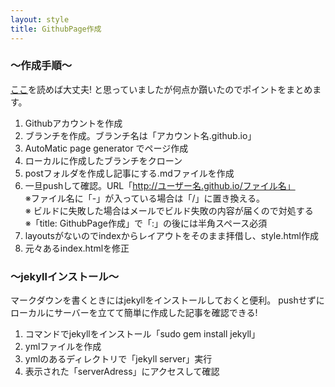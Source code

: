 ```yaml
---
layout: style
title: GithubPage作成
---
```


<h3> 〜作成手順〜 </h3>

[ここ](https://help.github.com/articles/creating-pages-with-the-automatic-generator/)を読めば大丈夫!
と思っていましたが何点か躓いたのでポイントをまとめます。

1. Githubアカウントを作成
2. ブランチを作成。ブランチ名は「アカウント名.github.io」
3. AutoMatic page generator でページ作成
4. ローカルに作成したブランチをクローン
5. postフォルダを作成し記事にする.mdファイルを作成
6. 一旦pushして確認。URL「http://ユーザー名.github.io/ファイル名」<br>
※ファイル名に「-」が入っている場合は「/」に置き換える。<br>
※ ビルドに失敗した場合はメールでビルド失敗の内容が届くので対処する<br>
※「title: GithubPage作成」で「:」の後には半角スペース必須
7. layoutsがないのでindexからレイアウトをそのまま拝借し、style.html作成
8.  元々あるindex.htmlを修正


<h3> 〜jekyllインストール〜 </h3>
マークダウンを書くときにはjekyllをインストールしておくと便利。
pushせずにローカルにサーバーを立てて簡単に作成した記事を確認できる!

1. コマンドでjekyllをインストール「sudo gem install jekyll」
2. ymlファイルを作成
3. ymlのあるディレクトリで「jekyll server」実行
4. 表示された「serverAdress」にアクセスして確認
